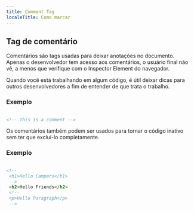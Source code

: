 ```yaml
---
title: Comment Tag
localeTitle: Como marcar
---
```

## Tag de comentário

Comentários são tags usadas para deixar anotações no documento. Apenas o desenvolvedor tem acesso aos comentários, o usuário final não vê, a menos que verifique com o Inspector Element do navegador.

Quando você está trabalhando em algum código, é útil deixar dicas para outros desenvolvedores a fim de entender de que trata o trabalho.

### Exemplo

```html

<!-- This is a comment --> 
```

Os comentários também podem ser usados ​​para tornar o código inativo sem ter que excluí-lo completamente.

### Exemplo

```html

<!-- 
 <h1>Hello Campers</h1> 
 --> 
 <h2>Hello Friends</h2> 
 <!-- 
 <p>Hello Paragraph</p> 
 --> 

```